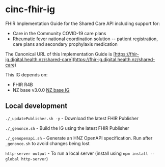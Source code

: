 # cinc-fhir-ig
FHIR Implementation Guide for the Shared Care API including support for:

- Care in the Community COVID-19 care plans
- Rheumatic fever national coordination solution -- patient registration, care plans and secondary prophylaxis medication

The Canonical URL of this Implementation Guide is [https://fhir-ig.digital.health.nz/shared-care](https://fhir-ig.digital.health.nz/shared-care)

This IG depends on:

- FHIR R4B
- NZ base v3.0.0 [NZ base IG](https://fhir.org.nz/ig/base/index.html)

## Local development

`./_updatePublisher.sh -y` - Download the latest FHIR Publisher

`./_genonce.sh` - Build the IG using the latest FHIR Publisher

`./_genopenapi.sh` - Generate an HNZ OpenAPI specification. Run after `_genonce.sh` to avoid changes being lost

`http-server output` - To run a local server (install using `npm install --global http-server`)
